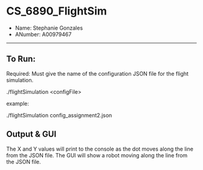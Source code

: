 # CS_6890_FlightSim

* Name: Stephanie Gonzales
* ANumber: A00979467
---

## To Run:
Required: Must give the name of the configuration JSON file for the flight simulation. 

./flightSimulation \<configFile>

example: 

./flightSimulation config_assignment2.json

## Output & GUI
The X and Y values will print to the console as the dot moves along the line from the JSON file. 
The GUI will show a robot moving along the line from the JSON file. 
